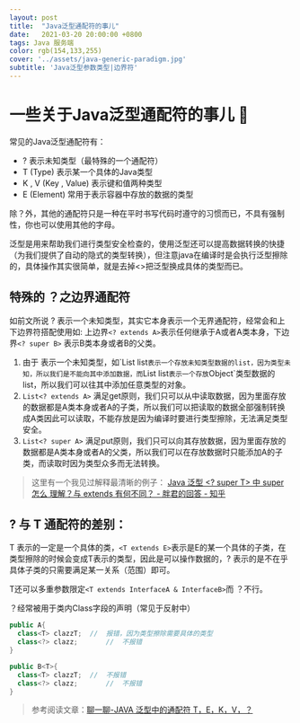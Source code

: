 ```yaml
---
layout: post
title:  "Java泛型通配符的事儿"
date:   2021-03-20 20:00:00 +0800
tags: Java 服务端
color: rgb(154,133,255)
cover: '../assets/java-generic-paradigm.jpg'
subtitle: 'Java泛型参数类型|边界符'
---
```


# 一些关于Java泛型通配符的事儿 :book:

常见的Java泛型通配符有：

* ? 表示未知类型（最特殊的一个通配符）
* T (Type) 表示某一个具体的Java类型
* K , V (Key , Value) 表示键和值两种类型
* E (Element) 常用于表示容器中存放的数据的类型

除？外，其他的通配符只是一种在平时书写代码时遵守的习惯而已，不具有强制性，你也可以使用其他的字母。

泛型是用来帮助我们进行类型安全检查的，使用泛型还可以提高数据转换的快捷（为我们提供了自动的隐式的类型转换），但注意java在编译时是会执行泛型擦除的，具体操作其实很简单，就是去掉<>把泛型换成具体的类型而已。

## 特殊的 ？之边界通配符

如前文所说 ? 表示一个未知类型，其实它本身表示一个无界通配符，经常会和上下边界符搭配使用如: 上边界`<? extends A>`表示任何继承于A或者A类本身，下边界`<? super B>` 表示B类本身或者B的父类。

1. 由于 <?>表示一个未知类型，如`List<?> list`表示一个存放未知类型数据的list，因为类型未知，所以我们是不能向其中添加数据，而`List list`表示一个存放`Object`类型数据的list，所以我们可以往其中添加任意类型的对象。
2. `List<? extends A>` 满足get原则，我们只可以从中读取数据，因为里面存放的数据都是A类本身或者A的子类，所以我们可以把读取的数据全部强制转换成A类因此可以读取，不能存放是因为编译时要进行类型擦除，无法满足类型安全。
3. `List<? super A>` 满足put原则，我们只可以向其存放数据，因为里面存放的数据都是A类本身或者A的父类，所以我们可以在存放数据时只能添加A的子类，而读取时因为类型众多而无法转换。

> 这里有一个我见过解释最清晰的例子：
> [Java 泛型 <? super T> 中 super 怎么 理解？与 extends 有何不同？ - 胖君的回答 - 知乎](https://www.zhihu.com/question/20400700/answer/117464182)

## ? 与 T 通配符的差别：

T 表示的一定是一个具体的类，`<T extends E>`表示是E的某一个具体的子类，在类型擦除的时候会变成T表示的类型，因此是可以操作数据的，? 表示的是不在乎具体子类的只需要满足某一关系（范围）即可。

T还可以多重参数限定`<T extends InterfaceA & InterfaceB>`而 ？不行。

？经常被用于类内Class字段的声明（常见于反射中）

```java
public A{
  class<T> clazzT;	//	报错，因为类型擦除需要具体的类型
  class<?> clazz;		//	不报错
}

public B<T>{
  class<T> clazzT;	//	不报错
  class<?> clazz;		//	不报错
}
```

> 参考阅读文章：[聊一聊-JAVA 泛型中的通配符 T，E，K，V，？](https://juejin.cn/post/6844903917835419661)

